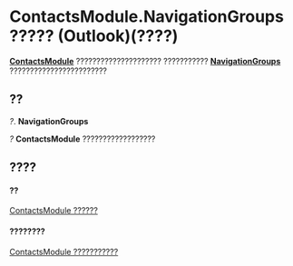 
# ContactsModule.NavigationGroups ????? (Outlook)(????)

 **[ContactsModule](fb183bd5-c72f-b38f-97e3-209a2a463d24.md)** ????????????????????? ??????????? **[NavigationGroups](07206203-36a9-7467-3a89-24fa2a7c2b1f.md)** ????????????????????????


## ??

 _?_. **NavigationGroups**

 _?_ **ContactsModule** ??????????????????


## ????


#### ??


[ContactsModule ??????](fb183bd5-c72f-b38f-97e3-209a2a463d24.md)
#### ????????


[ContactsModule ???????????](http://msdn.microsoft.com/library/b40e316b-2b79-6e46-0bda-7feb67ca5b9e%28Office.15%29.aspx)